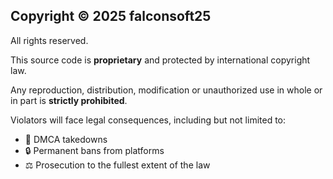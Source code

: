 
## Copyright © 2025 falconsoft25

All rights reserved.

This source code is **proprietary** and protected by international copyright law.

Any reproduction, distribution, modification or unauthorized use in whole or in part is **strictly prohibited**.

Violators will face legal consequences, including but not limited to:
- 🚫 DMCA takedowns  
- 🔒 Permanent bans from platforms  
- ⚖️ Prosecution to the fullest extent of the law
